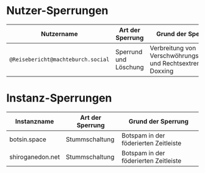 # Nutzer-Sperrungen

| Nutzername | Art der Sperrung | Grund der Sperrung |
| ---------- | ---------------- | ------------------ |
|`@Reisebericht@machteburch.social`|Sperrund und Löschung|Verbreitung von Verschwöhrungstheorien und Rechtsextremismus, Doxxing|

# Instanz-Sperrungen
| Instanzname | Art der Sperrung | Grund der Sperrung |
| ----------- | ---------------- | ------------------ |
|botsin.space|Stummschaltung|Botspam in der föderierten Zeitleiste|
|shiroganedon.net|Stummschaltung|Botspam in der föderierten Zeitleiste|
